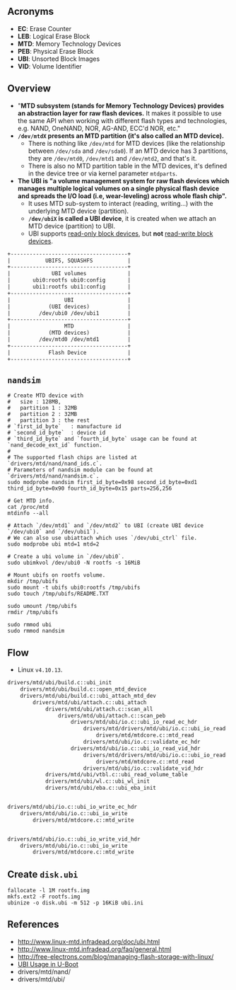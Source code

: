 ## Acronyms

- **EC**: Erase Counter
- **LEB**: Logical Erase Block
- **MTD**: Memory Technology Devices
- **PEB**: Physical Erase Block
- **UBI**: Unsorted Block Images
- **VID**: Volume Identifier

## Overview

- "**MTD subsystem (stands for Memory Technology Devices) provides an abstraction layer for raw flash devices.** It makes it possible to use the same API when working with different flash types and technologies, e.g. NAND, OneNAND, NOR, AG-AND, ECC'd NOR, etc."
- **`/dev/mtdX` presents an MTD partition (it's also called an MTD device).**
  - There is nothing like `/dev/mtd` for MTD devices (like the relationship between `/dev/sda` and `/dev/sda0`). If an MTD device has 3 partitions, they are `/dev/mtd0`, `/dev/mtd1` and `/dev/mtd2`, and that's it.
  - There is also no MTD partition table in the MTD devices, it's defined in the device tree or via kernel parameter `mtdparts`.
- **The UBI is "a volume management system for raw flash devices which manages multiple logical volumes on a single physical flash device and spreads the I/O load (i.e, wear-leveling) across whole flash chip".**
  - It uses MTD sub-system to interact (reading, writing...) with the underlying MTD device (partition).
  - **`/dev/ubiX` is called a UBI device**, it is created when we attach an MTD device (partition) to UBI.
  - UBI supports [read-only block devices](http://www.linux-mtd.infradead.org/faq/ubi.html#L_squashfs_over_ubi), but **not** [read-write block devices](http://www.linux-mtd.infradead.org/faq/ubi.html#L_ext2_over_ubi).

```txt
+-------------------------------------+
|           UBIFS, SQUASHFS           |
+-------------------------------------+
|             UBI volumes             |
|       ubi0:rootfs ubi0:config       |
|       ubi1:rootfs ubi1:config       |
+-------------------------------------+
|                 UBI                 |
|            (UBI devices)            |
|         /dev/ubi0 /dev/ubi1         |
+-------------------------------------+
|                 MTD                 |
|            (MTD devices)            |
|         /dev/mtd0 /dev/mtd1         |
+-------------------------------------+
|            Flash Device             |
+-------------------------------------+

```

## `nandsim`

```shell
# Create MTD device with
#   size : 128MB,
#   partition 1 : 32MB
#   partition 2 : 32MB
#   partition 3 : the rest
# `first_id_byte`   : manufacture id
# `second_id_byte`  : device id
# `third_id_byte` and `fourth_id_byte` usage can be found at `nand_decode_ext_id` function.
#
# The supported flash chips are listed at `drivers/mtd/nand/nand_ids.c`.
# Parameters of nandsim module can be found at `drivers/mtd/nand/nandsim.c`.
sudo modprobe nandsim first_id_byte=0x98 second_id_byte=0xd1 third_id_byte=0x90 fourth_id_byte=0x15 parts=256,256

# Get MTD info.
cat /proc/mtd
mtdinfo --all

# Attach `/dev/mtd1` and `/dev/mtd2` to UBI (create UBI device `/dev/ubi0` and `/dev/ubi1`).
# We can also use ubiattach which uses `/dev/ubi_ctrl` file.
sudo modprobe ubi mtd=1 mtd=2

# Create a ubi volume in `/dev/ubi0`.
sudo ubimkvol /dev/ubi0 -N rootfs -s 16MiB

# Mount ubifs on rootfs volume.
mkdir /tmp/ubifs
sudo mount -t ubifs ubi0:rootfs /tmp/ubifs
sudo touch /tmp/ubifs/README.TXT

sudo umount /tmp/ubifs
rmdir /tmp/ubifs

sudo rmmod ubi
sudo rmmod nandsim
```

## Flow

- Linux `v4.10.13`.

```txt
drivers/mtd/ubi/build.c::ubi_init
    drivers/mtd/ubi/build.c::open_mtd_device
    drivers/mtd/ubi/build.c::ubi_attach_mtd_dev
        drivers/mtd/ubi/attach.c::ubi_attach
            drivers/mtd/ubi/attach.c::scan_all
                drivers/mtd/ubi/attach.c::scan_peb
                    drivers/mtd/ubi/io.c::ubi_io_read_ec_hdr
                        drivers/mtd/drivers/mtd/ubi/io.c::ubi_io_read
                            drivers/mtd/mtdcore.c::mtd_read
                        drivers/mtd/ubi/io.c::validate_ec_hdr
                    drivers/mtd/ubi/io.c::ubi_io_read_vid_hdr
                        drivers/mtd/drivers/mtd/ubi/io.c::ubi_io_read
                            drivers/mtd/mtdcore.c::mtd_read
                        drivers/mtd/ubi/io.c::validate_vid_hdr
            drivers/mtd/ubi/vtbl.c::ubi_read_volume_table
            drivers/mtd/ubi/wl.c::ubi_wl_init
            drivers/mtd/ubi/eba.c::ubi_eba_init


drivers/mtd/ubi/io.c::ubi_io_write_ec_hdr
    drivers/mtd/ubi/io.c::ubi_io_write
        drivers/mtd/mtdcore.c::mtd_write


drivers/mtd/ubi/io.c::ubi_io_write_vid_hdr
    drivers/mtd/ubi/io.c::ubi_io_write
        drivers/mtd/mtdcore.c::mtd_write
```

## Create `disk.ubi`

```shell
fallocate -l 1M rootfs.img
mkfs.ext2 -F rootfs.img
ubinize -o disk.ubi -m 512 -p 16KiB ubi.ini
```

## References

- http://www.linux-mtd.infradead.org/doc/ubi.html
- http://www.linux-mtd.infradead.org/faq/general.html
- http://free-electrons.com/blog/managing-flash-storage-with-linux/
- [UBI Usage in U-Boot](http://www.denx.de/wiki/publish/DULG/DULG-enbw_cmc.html#Section_5.9.3.6.)
- drivers/mtd/nand/
- drivers/mtd/ubi/
